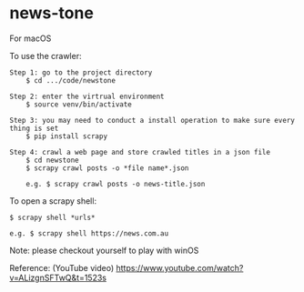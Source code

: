 # news-tone
For macOS 

To use the crawler:

    Step 1: go to the project directory
        $ cd .../code/newstone
        
    Step 2: enter the virtrual environment
        $ source venv/bin/activate
        
    Step 3: you may need to conduct a install operation to make sure every thing is set
        $ pip install scrapy
        
    Step 4: crawl a web page and store crawled titles in a json file
        $ cd newstone
        $ scrapy crawl posts -o *file name*.json
        
        e.g. $ scrapy crawl posts -o news-title.json

To open a scrapy shell:

    $ scrapy shell *urls*
    
    e.g. $ scrapy shell https://news.com.au

Note: please checkout yourself to play with winOS

Reference: (YouTube video)
    https://www.youtube.com/watch?v=ALizgnSFTwQ&t=1523s
